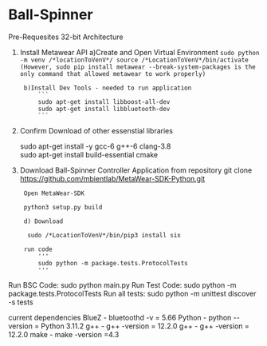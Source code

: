# Ball-Spinner
Pre-Requesites
32-bit Architecture
1. Install Metawear API
        a)Create and Open Virtual Environment
                    ```
            sudo python -m venv /*locationToVenV*/
            source /*LocationToVenV*/bin/activate
            (However, sudo pip install metawear --break-system-packages is the only command that allowed metawear to work properly)
            ```

        b)Install Dev Tools - needed to run application
            ```
            sudo apt-get install libboost-all-dev 
            sudo apt-get install libbluetooth-dev
            ```

2. Confirm Download of other essenstial libraries

    sudo apt-get install -y gcc-6 g++-6 clang-3.8    
    sudo apt-get install build-essential cmake

           

3. Download Ball-Spinner Controller Application from repository
    git clone https://github.com/mbientlab/MetaWear-SDK-Python.git


        Open MetaWear-SDK

        python3 setup.py build

        d) Download 

         sudo /*LocationToVenV*/bin/pip3 install six

        run code
            '''
            sudo python -m package.tests.ProtocolTests
            '''

Run BSC Code: sudo python main.py
Run Test Code: sudo python -m package.tests.ProtocolTests
Run all tests: sudo python -m unittest discover -s tests


current dependencies
BlueZ - bluetoothd -v = 5.66
Python - python --version = Python 3.11.2
g++ - g++ -version = 12.2.0
g++ - g++ -version = 12.2.0
make - make -version =4.3

